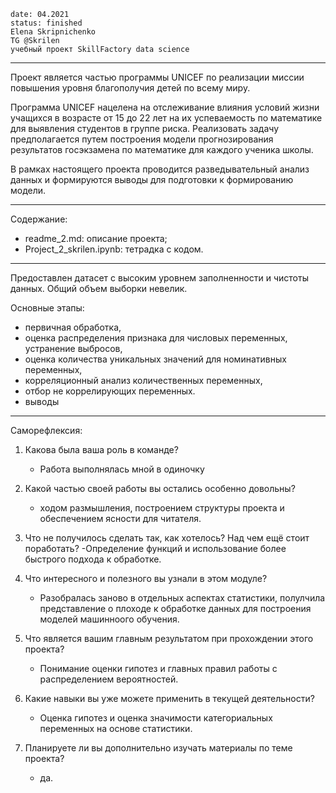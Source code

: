     date: 04.2021
    status: finished 
    Elena Skripnichenko 
    TG @Skrilen
    учебный проект SkillFactory data science
___

Проект является частью программы UNICEF по реализации миссии повышения уровня благополучия детей по всему миру. 

Программа UNICEF нацелена на отслеживание влияния условий жизни учащихся в возрасте от 15 до 22 лет на их успеваемость по математике для выявления студентов в группе риска. 
Реализовать задачу предполагается путем построения модели прогнозирования результатов госэкзамена по математике для каждого ученика школы.

В рамках настоящего проекта проводится разведывательный анализ данных и формируются выводы для подготовки к формированию модели.
______

Содержание: 
 - readme_2.md: описание проекта; 
 - Project\_2_skrilen.ipynb:  тетрадка с кодом.

____

Предоставлен датасет с высоким уровнем заполненности и чистоты данных. Общий  объем выборки невелик.

Основные этапы:
 - первичная обработка,
 - оценка распределения признака для числовых переменных, устранение выбросов,
 - оценка количества уникальных значений для номинативных переменных,
 - корреляционный анализ количественных переменных,
 - отбор не коррелирующих переменных.
 - выводы
____

Саморефлексия:

1. Какова была ваша роль в команде? 
    - Работа выполнялась мной в одиночку

2. Какой частью своей работы вы остались особенно довольны? 
    - ходом размышления, построением структуры проекта и обеспечением ясности для читателя.

3. Что не получилось сделать так, как хотелось? Над чем ещё стоит поработать? 
    -Определение функций и использование более быстрого подхода к обработке.

4. Что интересного и полезного вы узнали в этом модуле? 
    - Разобралась заново в отдельных аспектах статистики, полулчила представление о плоходе к обработке данных для построения моделей машинноого обучения.

5. Что является вашим главным результатом при прохождении этого проекта? 
    - Понимание оценки гипотез и главных правил работы с распределением вероятностей.

6. Какие навыки вы уже можете применить в текущей деятельности? 
    - Оценка гипотез и оценка значимости категориальных переменных на основе статистики.

7. Планируете ли вы дополнительно изучать материалы по теме проекта? 
     - да. 